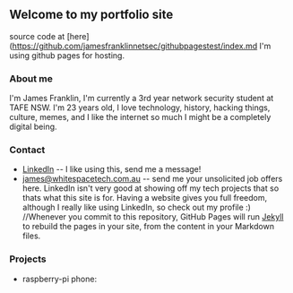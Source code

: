 ## Welcome to my portfolio site
<!--
You can use the [editor on GitHub](https://github.com/jamesfranklinnetsec/githubpagestest/edit/gh-pages/index.md) to maintain and preview the content for your 
website in Markdown files.
-->

source code at [here](https://github.com/jamesfranklinnetsec/githubpagestest/index.md
I'm using github pages for hosting.

### About me
I'm James Franklin, I'm currently a 3rd year network security student at TAFE NSW. I'm 23 years old, I love technology, history, hacking things, culture, memes, and I like the internet so much I might be a completely digital being.

### Contact
* [LinkedIn](https://www.linkedin.com/in/james-franklin-netsec/) -- I like using this, send me a message!
* [james@whitespacetech.com.au](mailto:james@whitespacetech.com.au) -- send me your unsolicited job offers here. 
LinkedIn isn't very good at showing off my tech projects that so thats what this site is for. Having a website gives you full freedom, although I really like using LinkedIn, so check out my profile :)
//Whenever you commit to this repository, GitHub Pages will run [Jekyll](https://jekyllrb.com/) to rebuild the pages in your site, from the content in your Markdown files.

### Projects
* raspberry-pi phone: 
